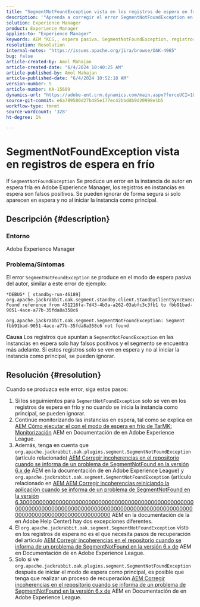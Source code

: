 ```yaml
---
title: "SegmentNotFoundException vista en los registros de espera en frío"
description: '"Aprenda a corregir el error SegmentNotFoundException en la instancia de espera en frío del autor en Adobe Experience Manager".'
solution: Experience Manager
product: Experience Manager
applies-to: "Experience Manager"
keywords: AEM "KCS,, espera pasiva, SegmentNotFoundException, registros, registro, Adobe Experience Manager"
resolution: Resolution
internal-notes: "https://issues.apache.org/jira/browse/OAK-4965"
bug: false
article-created-by: Amol Mahajan
article-created-date: "6/4/2024 10:40:25 AM"
article-published-by: Amol Mahajan
article-published-date: "6/4/2024 10:52:18 AM"
version-number: 5
article-number: KA-15609
dynamics-url: "https://adobe-ent.crm.dynamics.com/main.aspx?forceUCI=1&pagetype=entityrecord&etn=knowledgearticle&id=3dad98d8-5e22-ef11-840b-6045bd006704"
source-git-commit: e6a789580d27b485e177ec42bbddb9d20998e1b5
workflow-type: tm+mt
source-wordcount: '328'
ht-degree: 1%

---
```


# SegmentNotFoundException vista en registros de espera en frío


If `SegmentNotFoundException` Se produce un error en la instancia de autor en espera fría en Adobe Experience Manager, los registros en instancias en espera son falsos positivos. Se pueden ignorar de forma segura si solo aparecen en espera y no al iniciar la instancia como principal.

## Descripción {#description}


### Entorno

Adobe Experience Manager



### Problema/Síntomas

El error `SegmentNotFoundException` se produce en el modo de espera pasiva del autor, similar a este error de ejemplo:


```
*DEBUG* [ standby-run-46189]  org.apache.jackrabbit.oak.segment.standby.client.StandbyClientSyncExecution Found reference from 451216fa-7d43-4b3a-a262-03abfc3c3fb1 to fbb91bad-9051-4ace-a77b-35fda8a358c6

org.apache.jackrabbit.oak.segment.SegmentNotFoundException: Segment fbb91bad-9051-4ace-a77b-35fda8a358c6 not found
```


<b>Causa</b>
Los registros que apuntan a `SegmentNotFoundException` en las instancias en espera solo hay falsos positivos y el segmento se encuentra más adelante.
Si estos registros solo se ven en espera y no al iniciar la instancia como principal, se pueden ignorar.




## Resolución {#resolution}


Cuando se produzca este error, siga estos pasos:

1. Si los seguimientos para `SegmentNotFoundException` solo se ven en los registros de espera en frío y no cuando se inicia la instancia como principal, se pueden ignorar.
2. Continúe monitorizando las instancias en espera, tal como se explica en [AEM Cómo ejecutar el con el modo de espera en frío de TarMK: Monitorización](https://docs.adobe.com/content/help/en/experience-manager-65/deploying/deploying/tarmk-cold-standby.html#monitoring) AEM en Documentación de en Adobe Experience League.
3. Además, tenga en cuenta que `org.apache.jackrabbit.oak.plugins.segment.SegmentNotFoundException` (artículo relacionado) [AEM Corregir incoherencias en el repositorio cuando se informa de un problema de SegmentNotFound en la versión 6.x de](https://helpx.adobe.com/experience-manager/kb/fix-inconsistencies-in-the-repository-when-segmentnotfound-issue.html) AEM en la documentación de en Adobe Experience League) y `org.apache.jackrabbit.oak.segment.SegmentNotFoundException` (artículo relacionado en [AEM AEM Corregir incoherencias reiniciando la aplicación cuando se informa de un problema de SegmentNotFound en la versión 6.3000000000000000000000000000000000000000000000000000000000000000000000000000000000000000000000000000000000000000000000000000000000000000](https://helpx.adobe.com/au/experience-manager/kb/fix-inconsistencies-by-restarting-AEM-when-segmentNotFound-issue-is-reported-in-AEM.html) AEM en la documentación de la en Adobe Help Center) hay dos excepciones diferentes.
4. El `org.apache.jackrabbit.oak.segment.SegmentNotFoundException` visto en los registros de espera no es el que necesita pasos de recuperación del artículo [AEM Corregir incoherencias en el repositorio cuando se informa de un problema de SegmentNotFound en la versión 6.x de](https://helpx.adobe.com/experience-manager/kb/fix-inconsistencies-in-the-repository-when-segmentnotfound-issue.html) AEM en Documentación de en Adobe Experience League.
5. Solo si ve `org.apache.jackrabbit.oak.plugins.segment.SegmentNotFoundException` después de iniciar el modo de espera como principal, es posible que tenga que realizar un proceso de recuperación [AEM Corregir incoherencias en el repositorio cuando se informa de un problema de SegmentNotFound en la versión 6.x de](https://helpx.adobe.com/experience-manager/kb/fix-inconsistencies-in-the-repository-when-segmentnotfound-issue.html) AEM en Documentación de en Adobe Experience League.

